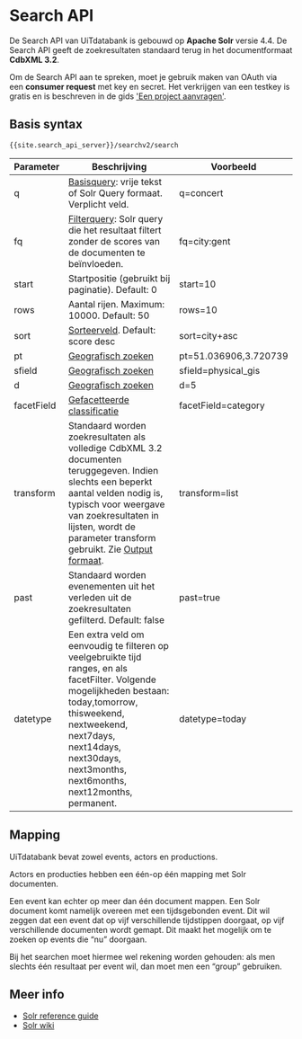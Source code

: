 ---
---

# Search API

De Search API van UiTdatabank is gebouwd op **Apache Solr** versie 4.4. De Search API geeft de zoekresultaten standaard terug in het documentformaat **CdbXML 3.2**.

Om de Search API aan te spreken, moet je gebruik maken van OAuth via een **consumer request** met key en secret. Het verkrijgen van een testkey is gratis en is beschreven in de gids ['Een project aanvragen'](/).

## Basis syntax

```
{{site.search_api_server}}/searchv2/search
```

| Parameter	| Beschrijving| Voorbeeld|
| -- | -- | -- |
| q | [Basisquery](../basisquery): vrije tekst of Solr Query formaat. Verplicht veld. | q=concert |
| fq | [Filterquery](../filteren): Solr query die het resultaat filtert zonder de scores van de documenten te beïnvloeden.  | fq=city:gent |
| start | Startpositie (gebruikt bij paginatie). Default: 0  | start=10 |
| rows | Aantal rijen. Maximum: 10000. Default: 50  | rows=10 |
| sort | [Sorteerveld](../sorteren). Default: score desc | sort=city+asc |
| pt | [Geografisch zoeken](../geografisch_zoeken) |  pt=51.036906,3.720739 |
| sfield | [Geografisch zoeken](../geografisch_zoeken) |  sfield=physical_gis |
| d | [Geografisch zoeken](../geografisch_zoeken)|  d=5 |
| facetField | [Gefacetteerde classificatie](../facetten) |  facetField=category |
| transform | Standaard worden zoekresultaten als volledige CdbXML 3.2 documenten teruggegeven. Indien slechts een beperkt aantal velden nodig is, typisch voor weergave van zoekresultaten in lijsten, wordt de parameter transform gebruikt. Zie [Output formaat](../output_formaten). |  transform=list |
| past | Standaard worden evenementen uit het verleden uit de zoekresultaten gefilterd. Default: false | past=true |
| datetype | Een extra veld om eenvoudig te filteren op veelgebruikte tijd ranges, en als facetFilter. Volgende mogelijkheden bestaan: today,tomorrow, thisweekend, nextweekend, next7days, next14days, next30days, next3months, next6months, next12months, permanent. |  datetype=today |

## Mapping

UiTdatabank bevat zowel events, actors en productions.

Actors en producties hebben een één-op één mapping met Solr documenten.

Een event kan echter op meer dan één document mappen. Een Solr document komt namelijk overeen met een tijdsgebonden event. Dit wil zeggen dat een event dat op vijf verschillende tijdstippen doorgaat, op vijf verschillende documenten wordt gemapt. Dit maakt het mogelijk om te zoeken op events die “nu” doorgaan.

Bij het searchen moet hiermee wel rekening worden gehouden: als men slechts één resultaat per event wil, dan moet men een “group” gebruiken.

## Meer info

* [Solr reference guide](http://archive.apache.org/dist/lucene/solr/ref-guide/apache-solr-ref-guide-4.4.pdf)
* [Solr wiki](http://wiki.apache.org/solr/)
